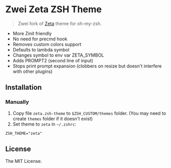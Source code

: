 # Zwei Zeta ZSH Theme

> Zwei fork of [Zeta](https://github.com/skylerlee/zeta-zsh-theme) theme for oh-my-zsh.

* More Zinit friendly
* No need for precmd hook
* Removes custom colors support
* Defaults to lambda symbol
* Changes symbol to env var ZETA_SYMBOL
* Adds PROMPT2 (second line of input)
* Stops print prompt expansion (clobbers on resize but doesn't interfere with other plugins)

## Installation

### Manually

1. Copy file `zeta.zsh-theme` to `$ZSH_CUSTOM/themes` folder.
(You may need to create `themes` folder if it doesn't exist)
2. Set theme to `zeta` in `~/.zshrc`:

```
ZSH_THEME="zeta"
```

## License

The MIT License.
